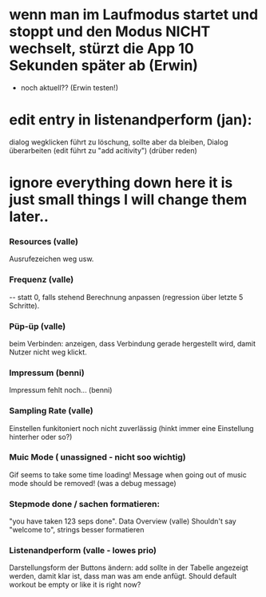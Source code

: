 # wenn man im Laufmodus startet und stoppt und den Modus NICHT wechselt, stürzt die App 10 Sekunden später ab (Erwin)
 - noch aktuell?? (Erwin testen!)
# edit entry in listenandperform (jan):
dialog wegklicken führt zu löschung, sollte aber da bleiben,
Dialog überarbeiten (edit führt zu "add acitivity") (drüber reden)


# ignore everything down here it is just small things I will change them later..
### Resources (valle)
Ausrufezeichen weg usw.
### Frequenz (valle)
-- statt 0, falls stehend
Berechnung anpassen (regression über letzte 5 Schritte).

### Püp-üp (valle)
beim Verbinden: anzeigen, dass Verbindung gerade hergestellt wird, damit Nutzer nicht weg klickt.

### Impressum (benni)
Impressum fehlt noch... (benni)

### Sampling Rate (valle)
Einstellen funkitoniert noch nicht zuverlässig (hinkt immer eine Einstellung hinterher oder so?)

### Muic Mode ( unassigned - nicht soo wichtig)
Gif seems to take some time loading!
Message when going out of music mode should be removed! (was a debug message)

### Stepmode done / sachen formatieren:
"you have taken 123 seps done".
 Data Overview (valle)
Shouldn't say "welcome to", strings besser formatieren


### Listenandperform (valle - lowes prio)
Darstellungsform der Buttons ändern: add sollte in der Tabelle angezeigt werden, damit klar ist, dass man was am ende anfügt.
Should default workout be empty or like it is right now?

